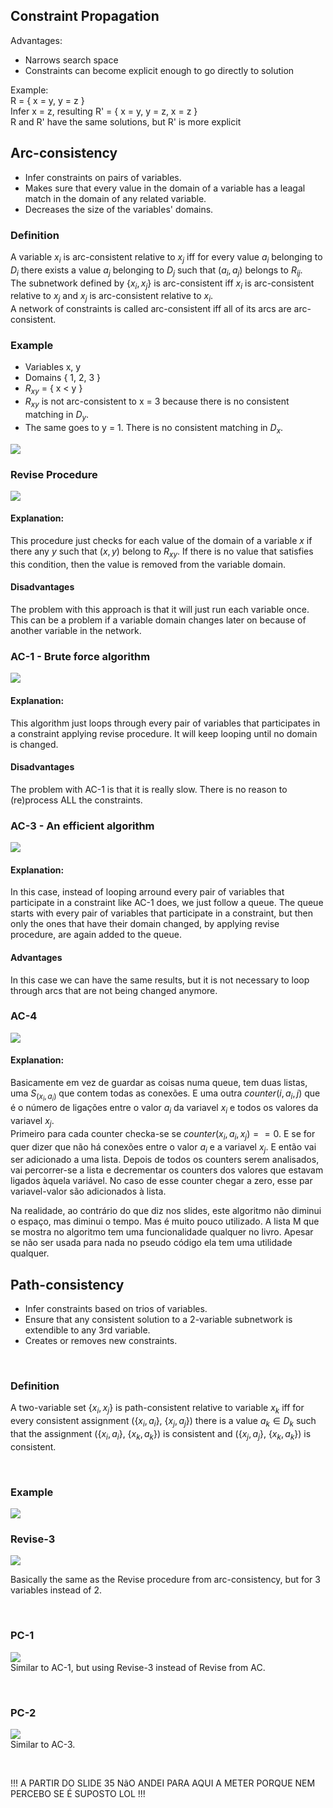 ## Constraint Propagation

Advantages:

- Narrows search space
- Constraints can become explicit enough to go directly to solution

Example:<br>
R = { x = y, y = z }<br>
Infer x = z, resulting R' = { x = y, y = z, x = z }<br>
R and R' have the same solutions, but R' is more explicit

## Arc-consistency

- Infer constraints on pairs of variables.
- Makes sure that every value in the domain of a variable has a leagal match in the domain of any related variable.
- Decreases the size of the variables' domains.

### Definition

A variable $x_i$ is arc-consistent relative to $x_j$ iff for every value $a_i$ belonging to $D_i$ there exists a value $a_j$ belonging to $D_j$ such that $(a_i, a_j)$ belongs to $R_{ij}$.<br>
The subnetwork defined by {$x_i, x_j$} is arc-consistent iff $x_i$ is arc-consistent relative to $x_j$ and $x_j$ is arc-consistent relative to $x_i$.<br>
A network of constraints is called arc-consistent iff all of its arcs are arc-consistent.

### Example

- Variables x, y
- Domains { 1, 2, 3 }
- $R_{xy}$ = { x < y }
- $R_{xy}$ is not arc-consistent to x = 3 because there is no consistent matching in $D_y$.
- The same goes to y = 1. There is no consistent matching in $D_x$.

<img src="Imagens/Aula3 Arc-consistency.png">

### Revise Procedure

<img src="Imagens/Aula3 Revise Procedure.png">

#### Explanation:

This procedure just checks for each value of the domain of a variable $x$ if there any $y$ such that $(x, y)$ belong to $R_{xy}$. If there is no value that satisfies this condition, then the value is removed from the variable domain.

#### Disadvantages

The problem with this approach is that it will just run each variable once. This can be a problem if a variable domain changes later on because of another variable in the network.

### AC-1 - Brute force algorithm

<img src="Imagens/Aula3 AC-1.png">

#### Explanation:

This algorithm just loops through every pair of variables that participates in a constraint applying revise procedure. It will keep looping until no domain is changed.

#### Disadvantages

The problem with AC-1 is that it is really slow. There is no reason to (re)process ALL the constraints.

### AC-3 - An efficient algorithm

<img src="Imagens/Aula3 AC-3.png">

#### Explanation:

In this case, instead of looping arround every pair of variables that participate in a constraint like AC-1 does, we just follow a queue. The queue starts with every pair of variables that participate in a constraint, but then only the ones that have their domain changed, by applying revise procedure, are again added to the queue.

#### Advantages

In this case we can have the same results, but it is not necessary to loop through arcs that are not being changed anymore.

### AC-4

<img src="Imagens/Aula3 AC-4.png">

#### Explanation:

Basicamente em vez de guardar as coisas numa queue, tem duas listas, uma $S_{(x_i,a_i)}$ que contem todas as conexões. E uma outra $counter(i, a_i, j)$ que é o número de ligações entre o valor $a_i$ da variavel $x_i$ e todos os valores da variavel $x_j$.<br>
Primeiro para cada counter checka-se se $counter(x_i, a_i, x_j) == 0$. E se for quer dizer que não há conexões entre o valor $a_i$ e a variavel $x_j$. E então vai ser adicionado a uma lista. Depois de todos os counters serem analisados, vai percorrer-se a lista e decrementar os counters dos valores que estavam ligados àquela variável. No caso de esse counter chegar a zero, esse par variavel-valor são adicionados à lista.

Na realidade, ao contrário do que diz nos slides, este algoritmo não diminui o espaço, mas diminui o tempo. Mas é muito pouco utilizado.
A lista M que se mostra no algoritmo tem uma funcionalidade qualquer no livro. Apesar se não ser usada para nada no pseudo código ela tem uma utilidade qualquer.

## Path-consistency

- Infer constraints based on trios of variables.
- Ensure that any consistent solution to a 2-variable subnetwork is extendible to any 3rd variable.
- Creates or removes new constraints.

<br>

### Definition

A two-variable set {$x_i,x_j$} is path-consistent relative to variable $x_k$ iff for every consistent assignment ({$x_i, a_i$}, {$x_j, a_j$}) there is a value $a_k \in D_k$ such that the assignment ({$x_i, a_i$}, {$x_k, a_k$}) is consistent and ({$x_j, a_j$}, {$x_k, a_k$}) is consistent.

<br>

### Example

<img src="Imagens/Aula3 PC Example.png">

<br>

### Revise-3

<img src="Imagens/Aula3 Revise-3.png">

Basically the same as the Revise procedure from arc-consistency, but for 3 variables instead of 2.

<br>

### PC-1

<img src="Imagens/Aula3 PC-1.png"><br>
Similar to AC-1, but using Revise-3 instead of Revise from AC.

<br>

### PC-2

<img src="Imagens/Aula3 PC-2.png"><br>
Similar to AC-3.

<br>

!!! A PARTIR DO SLIDE 35 NãO ANDEI PARA AQUI A METER PORQUE NEM PERCEBO SE É SUPOSTO LOL !!!
